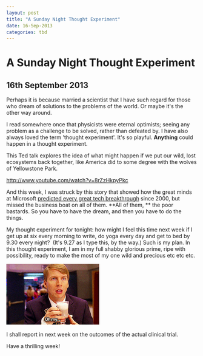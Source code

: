```yaml
---
layout: post
title: "A Sunday Night Thought Experiment"
date: 16-Sep-2013
categories: tbd
---
```


# A Sunday Night Thought Experiment

## 16th September 2013

Perhaps it is because married a scientist that I have such regard for those who dream of solutions to the problems of the world. Or maybe it's the other way around.

I read somewhere once that physicists were eternal optimists; seeing any problem as a challenge to be solved,   rather than defeated by. I have also always loved the term 'thought experiment'. It's so playful. **Anything** could happen in a thought experiment.

This Ted talk explores the idea of what might happen if we put our wild, lost ecosystems back together, like America did to some degree with the wolves of Yellowstone Park.

http://www.youtube.com/watch?v=8rZzHkpyPkc

And this week, I was struck by this story that showed how the great minds at Microsoft <a href="http://www.slate.com/blogs/future_tense/2013/09/13/microsoft_concept_videos_from_2000_predict_tech_trends_microsoft_missed.html   ">predicted every great tech breakthrough</a> since 2000, but missed the business boat on all of them. **All of them, ** the poor bastards. So you have to have the dream, and then you have to do the things.

My thought experiment for tonight: how might I feel this time next week if I get up at six every morning to write, do yoga every day and get to bed by 9.30 every night?  (It's 9.27 as I type this, by the way.) Such is my plan. In this thought experiment, I am in my full shabby glorious prime, ripe with possibility, ready to make the most of my one wild and precious etc etc etc.

<img class="photo-horiz" src="/images/2013/09/tumblr_m71i9l5Hmb1rql0sfo1_250.gif" />

I shall report in next week on the outcomes of the actual clinical trial.

Have a thrilling week!

 
